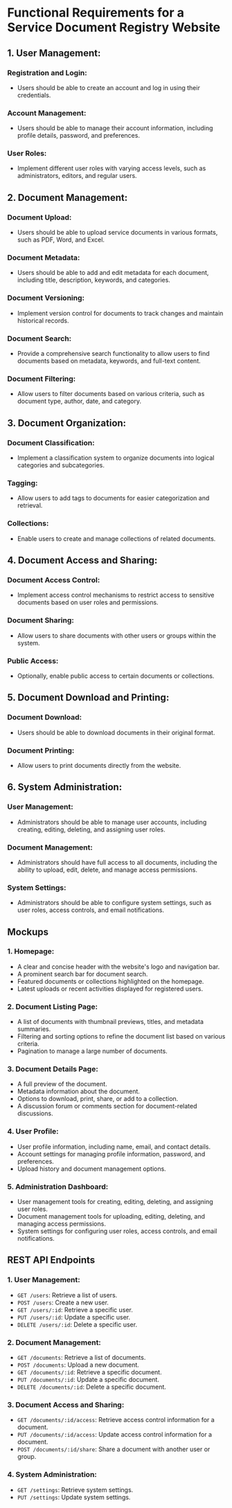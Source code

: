 # Functional Requirements for a Service Document Registry Website

## 1. User Management:

### Registration and Login:
- Users should be able to create an account and log in using their credentials.

### Account Management:
- Users should be able to manage their account information, including profile details, password, and preferences.

### User Roles:
- Implement different user roles with varying access levels, such as administrators, editors, and regular users.

## 2. Document Management:

### Document Upload:
- Users should be able to upload service documents in various formats, such as PDF, Word, and Excel.

### Document Metadata:
- Users should be able to add and edit metadata for each document, including title, description, keywords, and categories.

### Document Versioning:
- Implement version control for documents to track changes and maintain historical records.

### Document Search:
- Provide a comprehensive search functionality to allow users to find documents based on metadata, keywords, and full-text content.

### Document Filtering:
- Allow users to filter documents based on various criteria, such as document type, author, date, and category.

## 3. Document Organization:

### Document Classification:
- Implement a classification system to organize documents into logical categories and subcategories.

### Tagging:
- Allow users to add tags to documents for easier categorization and retrieval.

### Collections:
- Enable users to create and manage collections of related documents.

## 4. Document Access and Sharing:

### Document Access Control:
- Implement access control mechanisms to restrict access to sensitive documents based on user roles and permissions.

### Document Sharing:
- Allow users to share documents with other users or groups within the system.

### Public Access:
- Optionally, enable public access to certain documents or collections.

## 5. Document Download and Printing:

### Document Download:
- Users should be able to download documents in their original format.

### Document Printing:
- Allow users to print documents directly from the website.

## 6. System Administration:

### User Management:
- Administrators should be able to manage user accounts, including creating, editing, deleting, and assigning user roles.

### Document Management:
- Administrators should have full access to all documents, including the ability to upload, edit, delete, and manage access permissions.

### System Settings:
- Administrators should be able to configure system settings, such as user roles, access controls, and email notifications.

## Mockups

### 1. Homepage:
- A clear and concise header with the website's logo and navigation bar.
- A prominent search bar for document search.
- Featured documents or collections highlighted on the homepage.
- Latest uploads or recent activities displayed for registered users.

### 2. Document Listing Page:
- A list of documents with thumbnail previews, titles, and metadata summaries.
- Filtering and sorting options to refine the document list based on various criteria.
- Pagination to manage a large number of documents.

### 3. Document Details Page:
- A full preview of the document.
- Metadata information about the document.
- Options to download, print, share, or add to a collection.
- A discussion forum or comments section for document-related discussions.

### 4. User Profile:
- User profile information, including name, email, and contact details.
- Account settings for managing profile information, password, and preferences.
- Upload history and document management options.

### 5. Administration Dashboard:
- User management tools for creating, editing, deleting, and assigning user roles.
- Document management tools for uploading, editing, deleting, and managing access permissions.
- System settings for configuring user roles, access controls, and email notifications.

## REST API Endpoints

### 1. User Management:

- `GET /users`: Retrieve a list of users.
- `POST /users`: Create a new user.
- `GET /users/:id`: Retrieve a specific user.
- `PUT /users/:id`: Update a specific user.
- `DELETE /users/:id`: Delete a specific user.

### 2. Document Management:

- `GET /documents`: Retrieve a list of documents.
- `POST /documents`: Upload a new document.
- `GET /documents/:id`: Retrieve a specific document.
- `PUT /documents/:id`: Update a specific document.
- `DELETE /documents/:id`: Delete a specific document.

### 3. Document Access and Sharing:

- `GET /documents/:id/access`: Retrieve access control information for a document.
- `PUT /documents/:id/access`: Update access control information for a document.
- `POST /documents/:id/share`: Share a document with another user or group.

### 4. System Administration:

- `GET /settings`: Retrieve system settings.
- `PUT /settings`: Update system settings.
